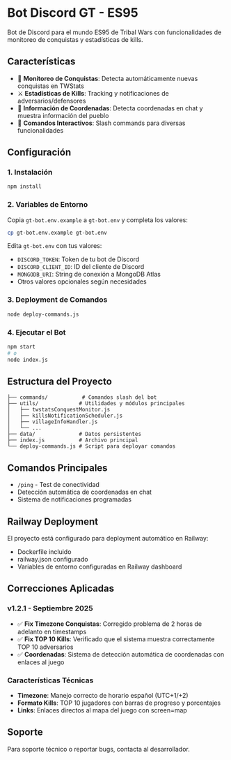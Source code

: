 # Bot Discord GT - ES95

Bot de Discord para el mundo ES95 de Tribal Wars con funcionalidades de monitoreo de conquistas y estadísticas de kills.

## Características

- 🏰 **Monitoreo de Conquistas**: Detecta automáticamente nuevas conquistas en TWStats
- ⚔️ **Estadísticas de Kills**: Tracking y notificaciones de adversarios/defensores
- 📍 **Información de Coordenadas**: Detecta coordenadas en chat y muestra información del pueblo
- 🎯 **Comandos Interactivos**: Slash commands para diversas funcionalidades

## Configuración

### 1. Instalación

```bash
npm install
```

### 2. Variables de Entorno

Copia `gt-bot.env.example` a `gt-bot.env` y completa los valores:

```bash
cp gt-bot.env.example gt-bot.env
```

Edita `gt-bot.env` con tus valores:

- `DISCORD_TOKEN`: Token de tu bot de Discord
- `DISCORD_CLIENT_ID`: ID del cliente de Discord
- `MONGODB_URI`: String de conexión a MongoDB Atlas
- Otros valores opcionales según necesidades

### 3. Deployment de Comandos

```bash
node deploy-commands.js
```

### 4. Ejecutar el Bot

```bash
npm start
# o
node index.js
```

## Estructura del Proyecto

```
├── commands/           # Comandos slash del bot
├── utils/             # Utilidades y módulos principales
│   ├── twstatsConquestMonitor.js
│   ├── killsNotificationScheduler.js
│   ├── villageInfoHandler.js
│   └── ...
├── data/              # Datos persistentes
├── index.js           # Archivo principal
└── deploy-commands.js # Script para deployar comandos
```

## Comandos Principales

- `/ping` - Test de conectividad
- Detección automática de coordenadas en chat
- Sistema de notificaciones programadas

## Railway Deployment

El proyecto está configurado para deployment automático en Railway:

- Dockerfile incluido
- railway.json configurado
- Variables de entorno configuradas en Railway dashboard

## Correcciones Aplicadas

### v1.2.1 - Septiembre 2025
- ✅ **Fix Timezone Conquistas**: Corregido problema de 2 horas de adelanto en timestamps
- ✅ **Fix TOP 10 Kills**: Verificado que el sistema muestra correctamente TOP 10 adversarios
- ✅ **Coordenadas**: Sistema de detección automática de coordenadas con enlaces al juego

### Características Técnicas

- **Timezone**: Manejo correcto de horario español (UTC+1/+2)
- **Formato Kills**: TOP 10 jugadores con barras de progreso y porcentajes
- **Links**: Enlaces directos al mapa del juego con screen=map

## Soporte

Para soporte técnico o reportar bugs, contacta al desarrollador.